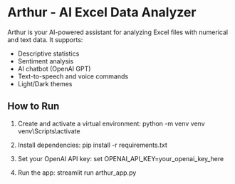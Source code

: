 # Arthur - AI Excel Data Analyzer

Arthur is your AI-powered assistant for analyzing Excel files with numerical and text data. It supports:
- Descriptive statistics
- Sentiment analysis
- AI chatbot (OpenAI GPT)
- Text-to-speech and voice commands
- Light/Dark themes

## How to Run

1. Create and activate a virtual environment:
    python -m venv venv
    venv\Scripts\activate

2. Install dependencies:
    pip install -r requirements.txt

3. Set your OpenAI API key:
    set OPENAI_API_KEY=your_openai_key_here

4. Run the app:
    streamlit run arthur_app.py
